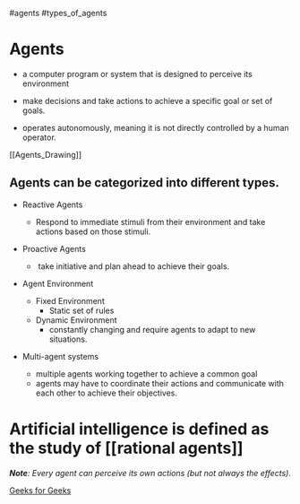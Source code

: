 #agents #types_of_agents

# Agents

- a computer program or system that is designed to perceive its environment

- make decisions and take actions to achieve a specific goal or set of goals. 

- operates autonomously, meaning it is not directly controlled by a human operator.

[[Agents_Drawing]]
## Agents can be categorized into different types.

- Reactive Agents
	- Respond to immediate stimuli from their environment and take actions based on those stimuli.
- Proactive Agents
	-  take initiative and plan ahead to achieve their goals.

- Agent Environment
	- Fixed Environment
		- Static set of rules
	- Dynamic Environment
		- constantly changing and require agents to adapt to new situations.

- Multi-agent systems
	- multiple agents working together to achieve a common goal
	- agents may have to coordinate their actions and communicate with each other to achieve their objectives.

# Artificial intelligence is defined as the study of [[rational agents]]


***Note**: Every agent can perceive its own actions (but not always the effects).*



[Geeks for Geeks](https://www.geeksforgeeks.org/agents-artificial-intelligence/)
